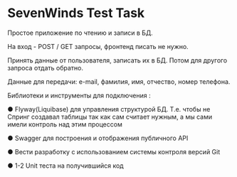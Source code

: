 # SevenWinds Test Task

Простое приложение по чтению и записи в БД.

На вход - POST / GET запросы, фронтенд писать не нужно. 

Принять данные от
пользователя, записать их в БД. Потом для другого запроса отдать обратно.

Данные для передачи: e-mail, фамилия, имя, отчество, номер телефона.

Библиотеки и инструменты для подключения :

● Flyway(Liquibase) для управления структурой БД. Т.е. чтобы не Cпринг создавал таблицы так как сам считает нужным, а мы сами имели контроль над этим процессом

● Swagger для построения и отображения публичного API

● Вести разработку с использованием системы контроля версий Git

● 1-2 Unit теста на получившийся код
